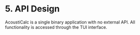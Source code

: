 # 5. API Design

AcoustiCalc is a single binary application with no external API. All functionality is accessed through the TUI interface.
